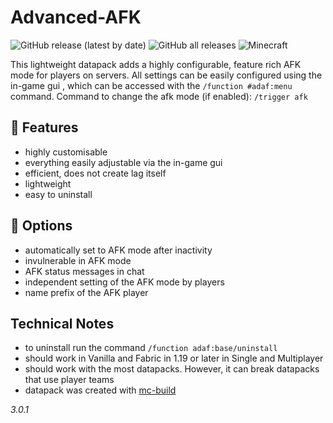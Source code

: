 # Advanced-AFK

![GitHub release (latest by date)](https://img.shields.io/github/v/release/2mal3/Advanced-AFK?style=flat-square) ![GitHub all releases](https://img.shields.io/github/downloads/2mal3/Advanced-AFK/total?style=flat-square) ![Minecraft](https://img.shields.io/badge/Minecraft-1.19-orange?style=flat-square)

This lightweight datapack adds a highly configurable, feature rich AFK mode for players on servers. All settings can be easily configured using the in-game gui , which can be accessed with the `/function #adaf:menu` command.
Command to change the afk mode (if enabled): `/trigger afk`

## 📖 Features

- highly customisable
- everything easily adjustable via the in-game gui
- efficient, does not create lag itself
- lightweight
- easy to uninstall

## 📝 Options

- automatically set to AFK mode after inactivity
- invulnerable in AFK mode
- AFK status messages in chat
- independent setting of the AFK mode by players
- name prefix of the AFK player

## Technical Notes

- to uninstall run the command `/function adaf:base/uninstall`
- should work in Vanilla and Fabric in 1.19 or later in Single and Multiplayer
- should work with the most datapacks. However, it can break datapacks that use player teams
- datapack was created with [mc-build](https://github.com/mc-build/mc-build)

_3.0.1_
